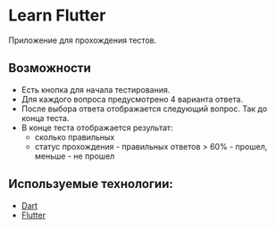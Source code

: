 # Learn Flutter

Приложение для прохождения тестов.

## Возможности

* Есть кнопка для начала тестирования.
* Для каждого вопроса предусмотрено 4 варианта ответа.
* После выбора ответа отображается следующий вопрос. Так до конца теста.
* В конце теста отображается результат:
	* сколько правильных
	* статус прохождения - правильных ответов > 60% - прошел, меньше - не прошел

## Используемые технологии:

- [Dart](https://dart.dev/guides)
- [Flutter](https://flutter.dev/docs)
